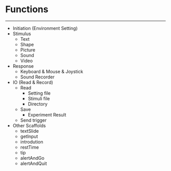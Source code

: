 # Functions
---

- Initiation (Environment Setting)
- Stimulus
    - Text
    - Shape
    - Picture
    - Sound
    - Video
- Response
    - Keyboard & Mouse & Joystick
    - Sound Recorder
- IO (Read & Record)
    - Read
        - Setting file
        - Stimuli file
        - Directory
    - Save
        - Experiment Result
    - Send trigger
- Other Scaffolds
    - textSlide
    - getInput
    - introdution
    - restTime
    - tip
    - alertAndGo
    - alertAndQuit